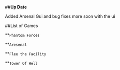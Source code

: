 ##**Up Date**

Added Arsenal Gui and bug fixes more soon with the ui 

##List of Games

**`Phantom Forces`

**`Aresenal`

**`Flee the Facility`

**`Tower Of Hell`
